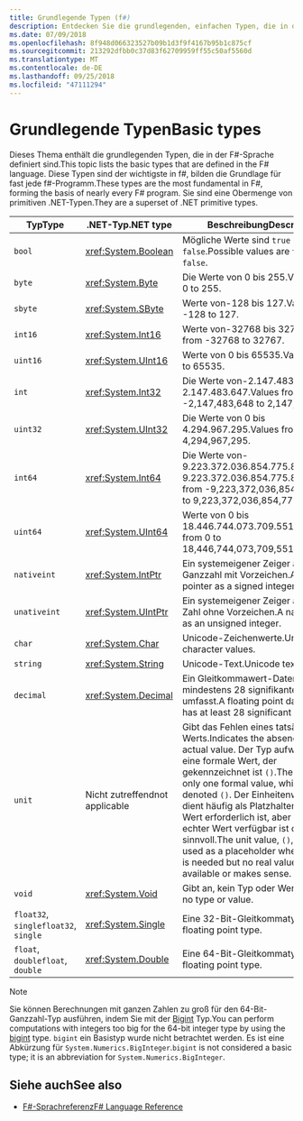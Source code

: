 ```yaml
---
title: Grundlegende Typen (f#)
description: Entdecken Sie die grundlegenden, einfachen Typen, die in der Sprache f# verwendet werden.
ms.date: 07/09/2018
ms.openlocfilehash: 8f948d066323527b09b1d3f9f4167b95b1c875cf
ms.sourcegitcommit: 213292dfbb0c37d83f62709959ff55c50af5560d
ms.translationtype: MT
ms.contentlocale: de-DE
ms.lasthandoff: 09/25/2018
ms.locfileid: "47111294"
---
```

# <a name="basic-types"></a><span data-ttu-id="365bb-103">Grundlegende Typen</span><span class="sxs-lookup"><span data-stu-id="365bb-103">Basic types</span></span>

<span data-ttu-id="365bb-104">Dieses Thema enthält die grundlegenden Typen, die in der F#-Sprache definiert sind.</span><span class="sxs-lookup"><span data-stu-id="365bb-104">This topic lists the basic types that are defined in the F# language.</span></span> <span data-ttu-id="365bb-105">Diese Typen sind der wichtigste in f#, bilden die Grundlage für fast jede f#-Programm.</span><span class="sxs-lookup"><span data-stu-id="365bb-105">These types are the most fundamental in F#, forming the basis of nearly every F# program.</span></span> <span data-ttu-id="365bb-106">Sie sind eine Obermenge von primitiven .NET-Typen.</span><span class="sxs-lookup"><span data-stu-id="365bb-106">They are a superset of .NET primitive types.</span></span>

|<span data-ttu-id="365bb-107">Typ</span><span class="sxs-lookup"><span data-stu-id="365bb-107">Type</span></span>|<span data-ttu-id="365bb-108">.NET-Typ</span><span class="sxs-lookup"><span data-stu-id="365bb-108">.NET type</span></span>|<span data-ttu-id="365bb-109">Beschreibung</span><span class="sxs-lookup"><span data-stu-id="365bb-109">Description</span></span>|
|----|---------|-----------|
|`bool`|<xref:System.Boolean>|<span data-ttu-id="365bb-110">Mögliche Werte sind `true` und `false`.</span><span class="sxs-lookup"><span data-stu-id="365bb-110">Possible values are `true` and `false`.</span></span>|
|`byte`|<xref:System.Byte>|<span data-ttu-id="365bb-111">Die Werte von 0 bis 255.</span><span class="sxs-lookup"><span data-stu-id="365bb-111">Values from 0 to 255.</span></span>|
|`sbyte`|<xref:System.SByte>|<span data-ttu-id="365bb-112">Werte von-128 bis 127.</span><span class="sxs-lookup"><span data-stu-id="365bb-112">Values from -128 to 127.</span></span>|
|`int16`|<xref:System.Int16>|<span data-ttu-id="365bb-113">Werte von-32768 bis 32767.</span><span class="sxs-lookup"><span data-stu-id="365bb-113">Values from -32768 to 32767.</span></span>|
|`uint16`|<xref:System.UInt16>|<span data-ttu-id="365bb-114">Werte von 0 bis 65535.</span><span class="sxs-lookup"><span data-stu-id="365bb-114">Values from 0 to 65535.</span></span>|
|`int`|<xref:System.Int32>|<span data-ttu-id="365bb-115">Die Werte von-2.147.483.648 bis 2.147.483.647.</span><span class="sxs-lookup"><span data-stu-id="365bb-115">Values from -2,147,483,648 to 2,147,483,647.</span></span>|
|`uint32`|<xref:System.UInt32>|<span data-ttu-id="365bb-116">Die Werte von 0 bis 4.294.967.295.</span><span class="sxs-lookup"><span data-stu-id="365bb-116">Values from 0 to 4,294,967,295.</span></span>|
|`int64`|<xref:System.Int64>|<span data-ttu-id="365bb-117">Die Werte von-9.223.372.036.854.775.808 bis + 9.223.372.036.854.775.807.</span><span class="sxs-lookup"><span data-stu-id="365bb-117">Values from -9,223,372,036,854,775,808 to 9,223,372,036,854,775,807.</span></span>|
|`uint64`|<xref:System.UInt64>|<span data-ttu-id="365bb-118">Werte von 0 bis 18.446.744.073.709.551.615.</span><span class="sxs-lookup"><span data-stu-id="365bb-118">Values from 0 to 18,446,744,073,709,551,615.</span></span>|
|`nativeint`|<xref:System.IntPtr>|<span data-ttu-id="365bb-119">Ein systemeigener Zeiger als eine Ganzzahl mit Vorzeichen.</span><span class="sxs-lookup"><span data-stu-id="365bb-119">A native pointer as a signed integer.</span></span>|
|`unativeint`|<xref:System.UIntPtr>|<span data-ttu-id="365bb-120">Ein systemeigener Zeiger als ganze Zahl ohne Vorzeichen.</span><span class="sxs-lookup"><span data-stu-id="365bb-120">A native pointer as an unsigned integer.</span></span>|
|`char`|<xref:System.Char>|<span data-ttu-id="365bb-121">Unicode-Zeichenwerte.</span><span class="sxs-lookup"><span data-stu-id="365bb-121">Unicode character values.</span></span>|
|`string`|<xref:System.String>|<span data-ttu-id="365bb-122">Unicode-Text.</span><span class="sxs-lookup"><span data-stu-id="365bb-122">Unicode text.</span></span>|
|`decimal`|<xref:System.Decimal>|<span data-ttu-id="365bb-123">Ein Gleitkommawert-Datentyp, der mindestens 28 signifikante Ziffern umfasst.</span><span class="sxs-lookup"><span data-stu-id="365bb-123">A floating point data type that has at least 28 significant digits.</span></span>|
|`unit`|<span data-ttu-id="365bb-124">Nicht zutreffend</span><span class="sxs-lookup"><span data-stu-id="365bb-124">not applicable</span></span>|<span data-ttu-id="365bb-125">Gibt das Fehlen eines tatsächlichen Werts.</span><span class="sxs-lookup"><span data-stu-id="365bb-125">Indicates the absence of an actual value.</span></span> <span data-ttu-id="365bb-126">Der Typ aufweist, nur eine formale Wert, der gekennzeichnet ist `()`.</span><span class="sxs-lookup"><span data-stu-id="365bb-126">The type has only one formal value, which is denoted `()`.</span></span> <span data-ttu-id="365bb-127">Der Einheitenwert `()`, dient häufig als Platzhalter, in dem ein Wert erforderlich ist, aber keine echter Wert verfügbar ist oder sinnvoll.</span><span class="sxs-lookup"><span data-stu-id="365bb-127">The unit value, `()`, is often used as a placeholder where a value is needed but no real value is available or makes sense.</span></span>|
|`void`|<xref:System.Void>|<span data-ttu-id="365bb-128">Gibt an, kein Typ oder Wert.</span><span class="sxs-lookup"><span data-stu-id="365bb-128">Indicates no type or value.</span></span>|
|<span data-ttu-id="365bb-129">`float32`, `single`</span><span class="sxs-lookup"><span data-stu-id="365bb-129">`float32`, `single`</span></span>|<xref:System.Single>|<span data-ttu-id="365bb-130">Eine 32-Bit-Gleitkommatyp.</span><span class="sxs-lookup"><span data-stu-id="365bb-130">A 32-bit floating point type.</span></span>|
|<span data-ttu-id="365bb-131">`float`, `double`</span><span class="sxs-lookup"><span data-stu-id="365bb-131">`float`, `double`</span></span>|<xref:System.Double>|<span data-ttu-id="365bb-132">Eine 64-Bit-Gleitkommatyp.</span><span class="sxs-lookup"><span data-stu-id="365bb-132">A 64-bit floating point type.</span></span>|

>[!NOTE]
<span data-ttu-id="365bb-133">Sie können Berechnungen mit ganzen Zahlen zu groß für den 64-Bit-Ganzzahl-Typ ausführen, indem Sie mit der [Bigint](https://msdn.microsoft.com/library/dc8be18d-4042-46c4-b136-2f21a84f6efa) Typ.</span><span class="sxs-lookup"><span data-stu-id="365bb-133">You can perform computations with integers too big for the 64-bit integer type by using the [bigint](https://msdn.microsoft.com/library/dc8be18d-4042-46c4-b136-2f21a84f6efa) type.</span></span> <span data-ttu-id="365bb-134">`bigint` ein Basistyp wurde nicht betrachtet werden. Es ist eine Abkürzung für `System.Numerics.BigInteger`.</span><span class="sxs-lookup"><span data-stu-id="365bb-134">`bigint` is not considered a basic type; it is an abbreviation for `System.Numerics.BigInteger`.</span></span>

## <a name="see-also"></a><span data-ttu-id="365bb-135">Siehe auch</span><span class="sxs-lookup"><span data-stu-id="365bb-135">See also</span></span>

- [<span data-ttu-id="365bb-136">F#-Sprachreferenz</span><span class="sxs-lookup"><span data-stu-id="365bb-136">F# Language Reference</span></span>](index.md)

